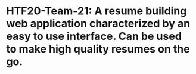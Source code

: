 # HTF20-Team-21: A resume building web application characterized by an easy to use interface. Can be used to make high quality resumes on the go.
